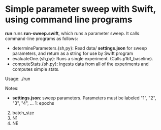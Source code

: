 # Simple parameter sweep with Swift, using command line programs
**run** runs **run-sweep.swift**, which runs a parameter sweep. It calls command-line programs as follows:
- determineParameters.{sh,py}: Read data/ **settings.json** for sweep parameters, and return as a string for use by Swift program
- evaluateOne.{sh,py}: Runs a single experiment. (Calls p1b1_baseline).
- computeStats.{sh,py}: Ingests data from all of the experiments and computes simple stats.

Usage: ./run 

Notes:
- **settings.json**: sweep parameters. Parameters must be labeled "1", "2", "3", "4", ... 
1: epochs
2. batch_size
3. N1
4. NE